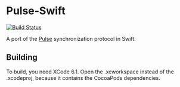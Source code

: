 Pulse-Swift
==============

[![Build Status](https://travis-ci.org/dapperstout/pulse-swift.svg)](https://travis-ci.org/dapperstout/pulse-swift)

A port of the [Pulse][1] synchronization protocol in Swift.

## Building

To build, you need XCode 6.1. 
Open the .xcworkspace instead of the .xcodeproj, because it contains the CocoaPods dependencies.

[1]: https://ind.ie/pulse/
